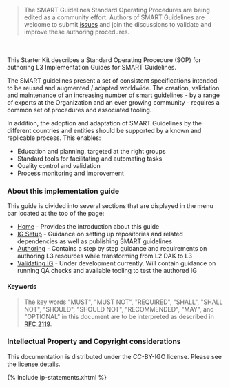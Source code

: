 <div>
<blockquote class="stu-note">
	The SMART Guidelines Standard Operating Procedures are being edited as a community effort. Authors of SMART Guidelines are welcome to submit <a href="https://github.com/WorldHealthOrganization/smart-ig-starter-kit/issues">issues</a> and join the discussions to validate and improve these authoring procedures.
</blockquote>
</div>


<br/> <br/> 
  This Starter Kit describes a Standard Operating Procedure (SOP) for authoring L3 Implementation Guides for SMART Guidelines.

  The SMART guidelines present a set of consistent specifications intended to be reused and augmented / adapted worldwide. The creation, validation and maintenance of an increasing number of smart guidelines - by a range of experts at the Organization and an ever growing community - requires a common set of procedures and associated tooling.

In addition, the adoption and adaptation of SMART Guidelines by the different countries and entities should be supported by a known and replicable process. This enables:
* Education and planning, targeted at the right groups
* Standard tools for facilitating and automating tasks
* Quality control and validation
* Process monitoring and improvement


### About this implementation guide
This guide is divided into several sections that are displayed in the menu bar located at the top of the page:
- <a href="index.html">Home</a> - Provides the introduction about this guide
- <a href="ig_setup.html">IG Setup</a> - Guidance on setting up repositories and related dependencies as well as publishing SMART guidelines 
- <a href="authoring_overview.html">Authoring</a> - Contains a step by step guidance and requirements on authoring L3 resources while transforming from L2 DAK to L3
- <a href="qa_check.html">Validating IG</a> - Under development currently. Will contain guidance on running QA checks and available tooling to test the authored IG


#### Keywords
> The key words "MUST", "MUST NOT", "REQUIRED", "SHALL", "SHALL
NOT", "SHOULD", "SHOULD NOT", "RECOMMENDED",  "MAY", and
"OPTIONAL" in this document are to be interpreted as described in
[RFC 2119](https://www.ietf.org/rfc/rfc2119.txt).

### Intellectual Property and Copyright considerations

This documentation is distributed under the CC-BY-IGO license. Please see the [license details](license.html).

{% include ip-statements.xhtml %}
